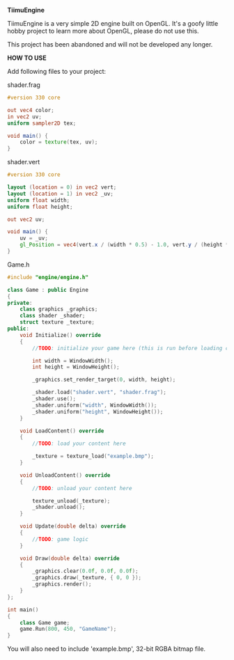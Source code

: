 <b>TiimuEngine</b>

TiimuEngine is a very simple 2D engine built on OpenGL. It's a goofy little hobby project to learn more about OpenGL, please do not use this.

This project has been abandoned and will not be developed any longer.

<b>HOW TO USE</b>

Add following files to your project:

shader.frag
```GLSL
#version 330 core

out vec4 color;
in vec2 uv;
uniform sampler2D tex;

void main() {
    color = texture(tex, uv);
}
```

shader.vert
```GLSL
#version 330 core

layout (location = 0) in vec2 vert;
layout (location = 1) in vec2 _uv;
uniform float width;
uniform float height;

out vec2 uv;

void main() {
    uv = _uv;
    gl_Position = vec4(vert.x / (width * 0.5) - 1.0, vert.y / (height * 0.5) - 1.0, 0.0, 1.0);
}
```

Game.h
```c++
#include "engine/engine.h"

class Game : public Engine
{
private:
	class graphics _graphics;
	class shader _shader;
	struct texture _texture;
public:
	void Initialize() override
	{
		//TODO: initialize your game here (this is run before loading content)

		int width = WindowWidth();
		int height = WindowHeight();

		_graphics.set_render_target(0, width, height);

		_shader.load("shader.vert", "shader.frag");
		_shader.use();
		_shader.uniform("width", WindowWidth());
		_shader.uniform("height", WindowHeight());
	}

	void LoadContent() override
	{
		//TODO: load your content here

		_texture = texture_load("example.bmp");
	}

	void UnloadContent() override
	{
		//TODO: unload your content here

		texture_unload(_texture);
		_shader.unload();
	}

	void Update(double delta) override
	{
		//TODO: game logic
	}

	void Draw(double delta) override
	{
		_graphics.clear(0.0f, 0.0f, 0.0f);
		_graphics.draw(_texture, { 0, 0 });
		_graphics.render();
	}
};

int main()
{
	class Game game;
	game.Run(800, 450, "GameName");
}
```

You will also need to include 'example.bmp', 32-bit RGBA bitmap file.
